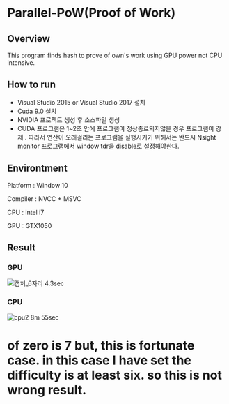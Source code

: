 # Parallel-PoW(Proof of Work)

## Overview
This program finds hash to prove of own's work using GPU power not CPU intensive.

## How to run
<ul>
  <li> Visual Studio 2015 or Visual Studio 2017 설치 </li>
  <li> Cuda 9.0 설치 </li>
  <li> NVIDIA 프로젝트 생성 후 소스파일 생성 </li>
  <li> CUDA 프로그램은 1~2초 안에 프로그램이 정상종료되지않을 경우 프로그램이 강제 . 따라서 연산이 오래걸리는 프로그램을 실행시키기 위해서는 반드시 Nsight monitor 프로그램에서 window tdr을 disable로 설정해야한다. </li>
</ul>


## Environtment
<p>Platform : Window 10</p>
<p>Compiler : NVCC + MSVC</p>
<p>CPU : intel i7</p>
<p>GPU : GTX1050</p>




## Result

### GPU
![캡처_6자리](https://user-images.githubusercontent.com/12508269/57239347-9af17000-7066-11e9-89b2-c04efb839a11.PNG)
4.3sec

### CPU
![cpu2](https://user-images.githubusercontent.com/12508269/57239350-9b8a0680-7066-11e9-989c-b53022d53e08.PNG)
8m 55sec
<br/>
# of zero is 7 but, this is fortunate case. in this case I have set the difficulty is at least six. so this is not wrong result.


